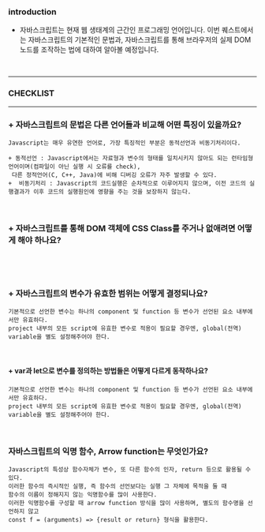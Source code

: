 ### introduction

+ 자바스크립트는 현재 웹 생태계의 근간인 프로그래밍 언어입니다. 이번 퀘스트에서는 자바스크립트의 기본적인 문법과,
 자바스크립트를 통해 브라우저의 실제 DOM 노드를 조작하는 법에 대하여 알아볼 예정입니다.
<br/>

-------------------------------------------------------------------------------------------

### CHECKLIST

------------------------------------------------------------------------------------

### + 자바스크립트의 문법은 다른 언어들과 비교해 어떤 특징이 있을까요?

```
Javascript는 매우 유연한 언어로, 가장 특징적인 부분은 동적선언과 비동기처리이다.

+ 동적선언 : Javascript에서는 자료형과 변수의 형태를 일치시키지 않아도 되는 런타임형 언어이며(컴파일이 아닌 실행 시 오류를 check),
 다른 정적언어(C, C++, Java)에 비해 디버깅 오류가 자주 발생할 수 있다.
+  비동기처리 : Javascript의 코드실행은 순차적으로 이루어지지 않으며, 이전 코드의 실행결과가 이후 코드의 실행원인에 영향을 주는 것을 보장하지 않는다.
```
<br/>

### + 자바스크립트를 통해 DOM 객체에 CSS Class를 주거나 없애려면 어떻게 해야 하나요?

```


```
<br/>

### + 자바스크립트의 변수가 유효한 범위는 어떻게 결정되나요?

```
기본적으로 선언한 변수는 하나의 component 및 function 등 변수가 선언된 요소 내부에서만 유효하다.
project 내부의 모든 script에 유효한 변수로 적용이 필요할 경우엔, global(전역) variable을 별도 설정해주어야 한다.
```
<br/>

#### + var과 let으로 변수를 정의하는 방법들은 어떻게 다르게 동작하나요?

 ```
 기본적으로 선언한 변수는 하나의 component 및 function 등 변수가 선언된 요소 내부에서만 유효하다.
 project 내부의 모든 script에 유효한 변수로 적용이 필요할 경우엔, global(전역) variable을 별도 설정해주어야 한다.
 ```
 <br/>
 
### 자바스크립트의 익명 함수, Arrow function는 무엇인가요?
  ```
  Javascript의 특성상 함수자체가 변수, 또 다른 함수의 인자, return 등으로 활용될 수 있다.
  이러한 함수의 즉시적인 실행, 즉 함수의 선언보다는 실행 그 자체에 목적을 둘 때
  함수의 이름이 정해지지 않는 익명함수를 많이 사용한다.
  이러한 익명함수를 구성할 때 arrow function 방식을 많이 사용하며, 별도의 함수명을 선언하지 않고
  const f = (arguments) => {result or return} 형식을 활용한다.
  ```
 <br/>
